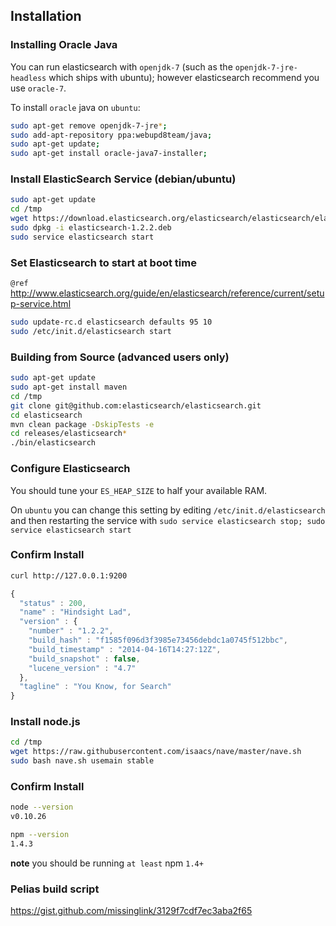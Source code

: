 
## Installation

### Installing Oracle Java

You can run elasticsearch with `openjdk-7` (such as the `openjdk-7-jre-headless` which ships with ubuntu); however elasticsearch recommend you use `oracle-7`.

To install `oracle` java on `ubuntu`:

```bash
sudo apt-get remove openjdk-7-jre*;
sudo add-apt-repository ppa:webupd8team/java;
sudo apt-get update;
sudo apt-get install oracle-java7-installer;
```

### Install ElasticSearch Service (debian/ubuntu)

```bash
sudo apt-get update
cd /tmp
wget https://download.elasticsearch.org/elasticsearch/elasticsearch/elasticsearch-1.2.2.deb
sudo dpkg -i elasticsearch-1.2.2.deb
sudo service elasticsearch start
```

### Set Elasticsearch to start at boot time
`@ref` http://www.elasticsearch.org/guide/en/elasticsearch/reference/current/setup-service.html
```bash
sudo update-rc.d elasticsearch defaults 95 10
sudo /etc/init.d/elasticsearch start
```

### Building from Source (advanced users only)

```bash
sudo apt-get update
sudo apt-get install maven
cd /tmp
git clone git@github.com:elasticsearch/elasticsearch.git
cd elasticsearch
mvn clean package -DskipTests -e
cd releases/elasticsearch*
./bin/elasticsearch
```

### Configure Elasticsearch

You should tune your `ES_HEAP_SIZE` to half your available RAM.

On `ubuntu` you can change this setting by editing `/etc/init.d/elasticsearch` and then restarting the service with `sudo service elasticsearch stop; sudo service elasticsearch start`

### Confirm Install

```bash
curl http://127.0.0.1:9200
```

```javascript
{
  "status" : 200,
  "name" : "Hindsight Lad",
  "version" : {
    "number" : "1.2.2",
    "build_hash" : "f1585f096d3f3985e73456debdc1a0745f512bbc",
    "build_timestamp" : "2014-04-16T14:27:12Z",
    "build_snapshot" : false,
    "lucene_version" : "4.7"
  },
  "tagline" : "You Know, for Search"
}
```

### Install node.js

```bash
cd /tmp
wget https://raw.githubusercontent.com/isaacs/nave/master/nave.sh
sudo bash nave.sh usemain stable
```

### Confirm Install

```bash
node --version
v0.10.26

npm --version
1.4.3
```

**note** you should be running `at least` npm `1.4+`

### Pelias build script

https://gist.github.com/missinglink/3129f7cdf7ec3aba2f65
